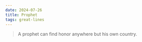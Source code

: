 ```yaml
---
date: 2024-07-26
title: Prophet
tags: great-lines
---
```


> A prophet can find honor anywhere but his own country.
